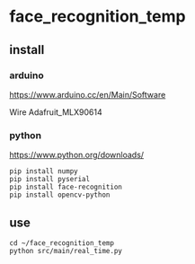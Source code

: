 # face_recognition_temp

## install

### arduino
https://www.arduino.cc/en/Main/Software

Wire
Adafruit_MLX90614

### python
https://www.python.org/downloads/
```
pip install numpy
pip install pyserial
pip install face-recognition
pip install opencv-python
```
## use
```
cd ~/face_recognition_temp
python src/main/real_time.py
```